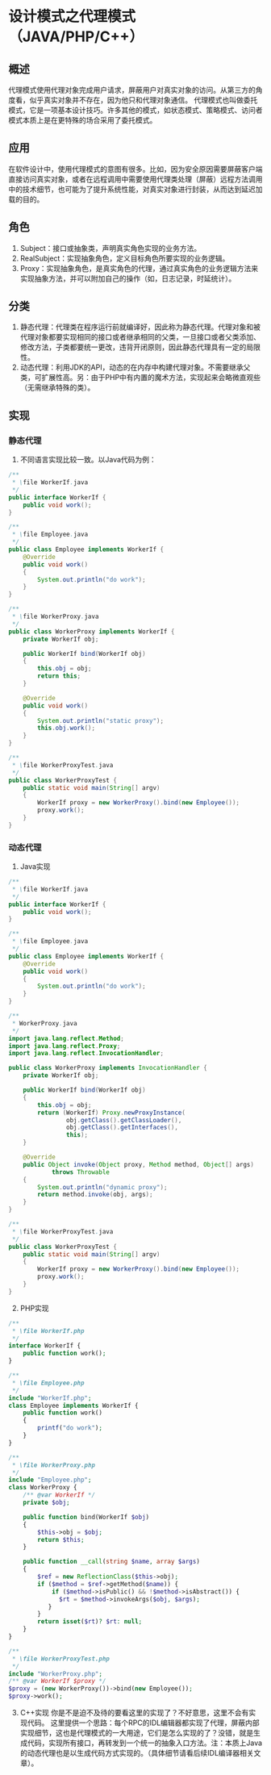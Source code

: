 # 设计模式之代理模式（JAVA/PHP/C++）

## 概述
代理模式使用代理对象完成用户请求，屏蔽用户对真实对象的访问。从第三方的角度看，似乎真实对象并不存在，因为他只和代理对象通信。
代理模式也叫做委托模式，它是一项基本设计技巧。许多其他的模式，如状态模式、策略模式、访问者模式本质上是在更特殊的场合采用了委托模式。

## 应用
在软件设计中，使用代理模式的意图有很多。比如，因为安全原因需要屏蔽客户端直接访问真实对象，或者在远程调用中需要使用代理类处理（屏蔽）远程方法调用中的技术细节，也可能为了提升系统性能，对真实对象进行封装，从而达到延迟加载的目的。

## 角色
1. Subject：接口或抽象类，声明真实角色实现的业务方法。
2. RealSubject：实现抽象角色，定义目标角色所要实现的业务逻辑。
3. Proxy：实现抽象角色，是真实角色的代理，通过真实角色的业务逻辑方法来实现抽象方法，并可以附加自己的操作（如，日志记录，时延统计）。

## 分类
1. 静态代理：代理类在程序运行前就编译好，因此称为静态代理。代理对象和被代理对象都要实现相同的接口或者继承相同的父类，一旦接口或者父类添加、修改方法，子类都要统一更改，违背开闭原则，因此静态代理具有一定的局限性。
2. 动态代理：利用JDK的API，动态的在内存中构建代理对象。不需要继承父类，可扩展性高。另：由于PHP中有内置的魔术方法，实现起来会略微直观些（无需继承特殊的类）。

## 实现
### 静态代理
1. 不同语言实现比较一致。以Java代码为例：
```java
/**
 * \file WorkerIf.java
 */
public interface WorkerIf {
    public void work();
}

/**
 * \file Employee.java
 */
public class Employee implements WorkerIf {
    @Override
    public void work()
    {
        System.out.println("do work");
    }
}

/**
 * \file WorkerProxy.java
 */
public class WorkerProxy implements WorkerIf {
    private WorkerIf obj;

    public WorkerIf bind(WorkerIf obj)
    {
        this.obj = obj;
        return this;
    }

    @Override
    public void work()
    {
        System.out.println("static proxy");
        this.obj.work();
    }
}

/**
 * \file WorkerProxyTest.java
 */
public class WorkerProxyTest {
    public static void main(String[] argv)
    {
        WorkerIf proxy = new WorkerProxy().bind(new Employee());
        proxy.work();
    }
}
```

### 动态代理
1. Java实现
```java
/**
 * \file WorkerIf.java
 */
public interface WorkerIf {
    public void work();
}

/**
 * \file Employee.java
 */
public class Employee implements WorkerIf {
    @Override
    public void work()
    {
        System.out.println("do work");
    }
}

/**
 * WorkerProxy.java
 */
import java.lang.reflect.Method;
import java.lang.reflect.Proxy;
import java.lang.reflect.InvocationHandler;

public class WorkerProxy implements InvocationHandler {
    private WorkerIf obj;

    public WorkerIf bind(WorkerIf obj)
    {
        this.obj = obj;
        return (WorkerIf) Proxy.newProxyInstance(
                obj.getClass().getClassLoader(),
                obj.getClass().getInterfaces(),
                this);
    }

    @Override
    public Object invoke(Object proxy, Method method, Object[] args)
            throws Throwable
    {
        System.out.println("dynamic proxy");
        return method.invoke(obj, args);
    }
}

/**
 * \file WorkerProxyTest.java
 */
public class WorkerProxyTest {
    public static void main(String[] argv)
    {
        WorkerIf proxy = new WorkerProxy().bind(new Employee());
        proxy.work();
    }
}
```

2. PHP实现
```php
/**
 * \file WorkerIf.php
 */
interface WorkerIf {
    public function work();
}

/**
 * \file Employee.php
 */
include "WorkerIf.php";
class Employee implements WorkerIf {
    public function work()
    {
        printf("do work");
    }
}

/**
 * \file WorkerProxy.php
 */
include "Employee.php";
class WorkerProxy {
    /** @var WorkerIf */
    private $obj;

    public function bind(WorkerIf $obj)
    {
        $this->obj = $obj;
        return $this;
    }

    public function __call(string $name, array $args)
    {
        $ref = new ReflectionClass($this->obj);
        if ($method = $ref->getMethod($name)) {
            if ($method->isPublic() && !$method->isAbstract()) {
              $rt = $method->invokeArgs($obj, $args);
           }
        }
        return isset($rt)? $rt: null;
    }
}

/**
 * \file WorkerProxyTest.php
 */
include "WorkerProxy.php";
/** @var WorkerIf $proxy */
$proxy = (new WorkerProxy())->bind(new Employee());
$proxy->work();
```

3. C++实现
你是不是迫不及待的要看这里的实现了？不好意思，这里不会有实现代码。
这里提供一个思路：每个RPC的IDL编辑器都实现了代理，屏蔽内部实现细节，这也是代理模式的一大用途，它们是怎么实现的了？没错，就是生成代码，实现所有接口，再转发到一个统一的抽象入口方法。注：本质上Java的动态代理也是以生成代码方式实现的。（具体细节请看后续IDL编译器相关文章）。

